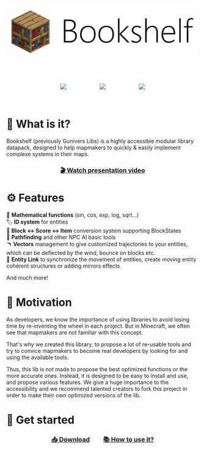 ![](docs/_static/banner_light.png)

<br>
<br>
<div align=center>

<a href="https://glib.gunivers.net"><img src="https://gunivers.net/wp-content/uploads/2022/08/download.png" style="width:64px"></a>
&nbsp;&nbsp;&nbsp;&nbsp;&nbsp;&nbsp;&nbsp;&nbsp;&nbsp;&nbsp;&nbsp;&nbsp;&nbsp;&nbsp;&nbsp;&nbsp;&nbsp;&nbsp;&nbsp;&nbsp;
<a href="https://bookshelf.docs.gunivers.net/"><img src="https://gunivers.net/wp-content/uploads/2022/08/search.png" style="width:64px"></a>
&nbsp;&nbsp;&nbsp;&nbsp;&nbsp;&nbsp;&nbsp;&nbsp;&nbsp;&nbsp;&nbsp;&nbsp;&nbsp;&nbsp;&nbsp;&nbsp;&nbsp;&nbsp;&nbsp;&nbsp;
<a href="https://discord.gg/E8qq6tN"><img src="https://gunivers.net/wp-content/uploads/2022/08/discord.png" style="width:64px"></a>

</div>
<br>

# 🔎 What is it?

Bookshelf (previously Gunivers Libs) is a highly accessible modular library datapack, designed to help mapmakers to quickly & easily implement complexe systems in their maps.

<div align=center>

<h3>

<a href="https://glib.gunivers.net">🎬 Watch presentation video</a>

</h3>

</div>

# ⚙️ Features

🧮 **Mathematical functions** (sin, cos, exp, log, sqrt...)<br>
🏷️ **ID system** for entities<br>
🔀 **Block ↔ Score ↔ Item** conversion system supporting BlockStates<br>
🧠 **Pathfinding** and other NPC AI basic tools<br>
🪃 **Vectors** management to give customized trajectories to your entities, which can be deflected by the wind, bounce on blocks etc.<br>
📎 **Entity Link** to synchronize the movement of entities, create moving entity cohérent structures or adding mirrors effects

And much more!

# 🏃 Motivation

As developers, we know the importance of using libraries to avoid losing time by re-inventing the wheel in each project. But in Minecraft, we often see that mapmakers are not familiar with this concept.

That's why we created this library, to propose a lot of re-usable tools and try to convice mapmakers to become real developers by looking for and using the available tools.

Thus, this lib is not made to propose the best optimized functions or the more accurate ones. Instead, it is designed to be easy to install and use, and propose various features. We give a huge importance to the accessibility and we recommend talented creators to fork this project in order to make their own optimized versions of the lib.


# 👋 Get started

<div align=center>

<h3>

<a href="https://glib.gunivers.net">📥 Download</a>&nbsp;&nbsp;&nbsp;&nbsp;&nbsp;&nbsp;&nbsp;&nbsp;&nbsp;<a href="http://bookshelf.docs.gunivers.net">📚 How to use it?</a>

</h3>

</div>
